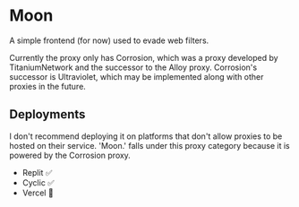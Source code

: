 # Moon
A simple frontend (for now) used to evade web filters.

Currently the proxy only has Corrosion, which was a proxy developed by TitaniumNetwork and the successor to the Alloy proxy. Corrosion's successor is Ultraviolet, which may be implemented along with other proxies in the future.

## Deployments

I don't recommend deploying it on platforms that don't allow proxies to be hosted on their service. 'Moon.' falls under this proxy category because it is powered by the Corrosion proxy.

- Replit ✅
- Cyclic ✅
- Vercel 🚫
